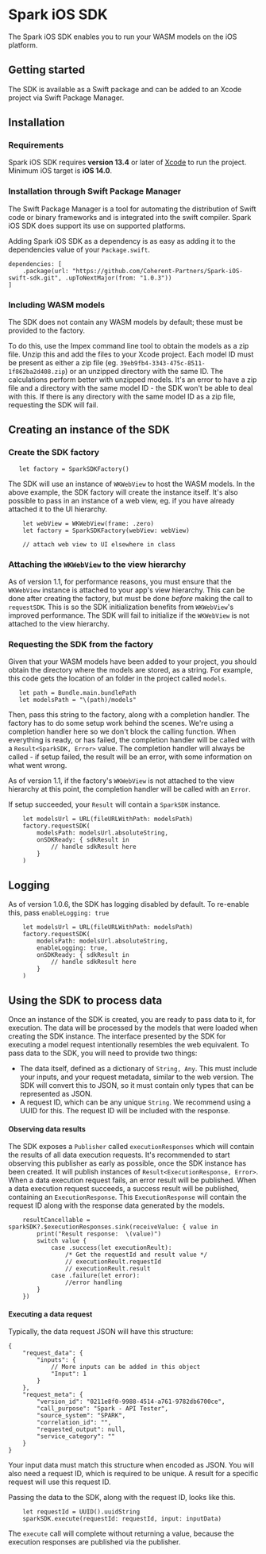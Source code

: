 # Spark iOS SDK
The Spark iOS SDK enables you to run your WASM models on the iOS platform.

## Getting started
The SDK is available as a Swift package and can be added to an Xcode project via Swift Package Manager.

## Installation

### Requirements
Spark iOS SDK requires **version 13.4** or later of [Xcode](https://developer.apple.com/xcode/) to run the project.
Minimum iOS target is **iOS 14.0**.

### Installation through Swift Package Manager
The Swift Package Manager is a tool for automating the distribution of Swift code or binary frameworks and is integrated into the swift compiler. Spark iOS SDK does support its use on supported platforms.

Adding Spark iOS SDK as a dependency is as easy as adding it to the dependencies value of your `Package.swift`.

```
dependencies: [
    .package(url: "https://github.com/Coherent-Partners/Spark-iOS-swift-sdk.git", .upToNextMajor(from: "1.0.3"))
]

```

### Including WASM models
The SDK does not contain any WASM models by default; these must be provided to the factory.

To do this, use the Impex command line tool to obtain the models as a zip file. Unzip this and add the files to your Xcode project. Each model ID must be present as either a zip file (eg. `39eb9fb4-3343-475c-8511-1f862ba2d408.zip`) or an unzipped directory with the same ID. The calculations perform better with unzipped models. It's an error to have a zip file and a directory with the same model ID - the SDK won't be able to deal with this. If there is any directory with the same model ID as a zip file, requesting the SDK will fail.



## Creating an instance of the SDK

### Create the SDK factory

```
   let factory = SparkSDKFactory()
```
The SDK will use an instance of `WKWebView` to host the WASM models. In the above example, the SDK factory will create the instance itself. It's also possible to pass in an instance of a web view, eg. if you have already attached it to the UI hierarchy.
```
    let webView = WKWebView(frame: .zero)
    let factory = SparkSDKFactory(webView: webView)
    
    // attach web view to UI elsewhere in class
```

### Attaching the `WKWebView` to the view hierarchy
As of version 1.1, for performance reasons, you must ensure that the `WKWebView` instance is attached to your app's view hierarchy. This can be done after creating the factory, but must be done *before* making the call to `requestSDK`. This is so the SDK initialization benefits from `WKWebView`'s improved performance. The SDK will fail to initialize if the `WKWebView` is not attached to the view hierarchy.

### Requesting the SDK from the factory 
Given that your WASM models have been added to your project, you should obtain the directory where the models are stored, as a string. For example, this code gets the location of an folder in the project called `models`.
```
   let path = Bundle.main.bundlePath
   let modelsPath = "\(path)/models"
```

Then, pass this string to the factory, along with a completion handler. The factory has to do some setup work behind the scenes. We're using a completion handler here so we don't block the calling function. When everything is ready, or has failed, the completion handler will be called with a `Result<SparkSDK, Error>` value. The completion handler will always be called - if setup failed, the result will be an error, with some information on what went wrong. 

As of version 1.1, if the factory's `WKWebView` is not attached to the view hierarchy at this point, the completion handler will be called with an `Error`.

If setup succeeded, your `Result` will contain a `SparkSDK` instance.
```
    let modelsUrl = URL(fileURLWithPath: modelsPath)
    factory.requestSDK(
        modelsPath: modelsUrl.absoluteString,
        onSDKReady: { sdkResult in
            // handle sdkResult here
        }
    )
```

## Logging
As of version 1.0.6, the SDK has logging disabled by default. To re-enable this, pass `enableLogging: true`
```
    let modelsUrl = URL(fileURLWithPath: modelsPath)
    factory.requestSDK(
        modelsPath: modelsUrl.absoluteString,
        enableLogging: true,
        onSDKReady: { sdkResult in
            // handle sdkResult here
        }
    )
```

## Using the SDK to process data
Once an instance of the SDK is created, you are ready to pass data to it, for execution. The data will be processed by the models that were loaded when creating the SDK instance.
The interface presented by the SDK for executing a model request intentionally resembles the web equivalent.
To pass data to the SDK, you will need to provide two things:
- The data itself, defined as a dictionary of `String, Any`. This must include your inputs, and your request metadata, similar to the web version. The SDK will convert this to JSON, so it must contain only types that can be represented as JSON.
- A request ID, which can be any unique `String`. We recommend using a UUID for this. The request ID will be included with the response.

#### Observing data results
The SDK exposes a `Publisher` called `executionResponses` which will contain the results of all data execution requests. It's recommended to start observing this publisher as early as possible, once the SDK instance has been created. It will publish instances of `Result<ExecutionResponse, Error>`. When a data execution request fails, an error result will be published. When a data execution request succeeds, a success result will be published, containing an `ExecutionResponse`. This `ExecutionResponse` will contain the request ID along with the response data generated by the models. 

```
    resultCancellable = sparkSDK?.$executionResponses.sink(receiveValue: { value in
        print("Result response:  \(value)")
        switch value {
            case .success(let executionReult):
                /* Get the requestId and result value */
                // executionReult.requestId
                // executionReult.result
            case .failure(let error):
                //error handling
        }
    })
```

#### Executing a data request
Typically, the data request JSON will have this structure:
```
{
    "request_data": {
        "inputs": {
            // More inputs can be added in this object
            "Input": 1
        }
    },
    "request_meta": {
        "version_id": "0211e8f0-9988-4514-a761-9782db6700ce",
        "call_purpose": "Spark - API Tester",
        "source_system": "SPARK",
        "correlation_id": "",
        "requested_output": null,
        "service_category": ""
    }
}
```

Your input data must match this structure when encoded as JSON. You will also need a request ID, which is required to be unique. A result for a specific request will use this request ID. 

Passing the data to the SDK, along with the request ID, looks like this.
```
    let requestId = UUID().uuidString
    sparkSDK.execute(requestId: requestId, input: inputData)
```
The `execute` call will complete without returning a value, because the execution responses are published via the publisher.
